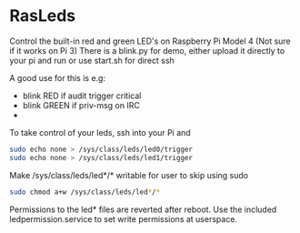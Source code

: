 # RasLeds
Control the built-in red and green LED's on Raspberry Pi Model 4 (Not sure if it works on Pi 3)
There is a blink.py for demo, either upload it directly to your pi and run or use start.sh for direct ssh

A good use for this is e.g:
- blink RED if audit trigger critical
- blink GREEN if priv-msg on IRC
- 


To take control of your leds, ssh into your Pi and
```bash
sudo echo none > /sys/class/leds/led0/trigger
sudo echo none > /sys/class/leds/led1/trigger
```
Make /sys/class/leds/led*/* writable for user to skip using sudo
```bash
sudo chmod a+w /sys/class/leds/led*/*
```
Permissions to the led* files are reverted after reboot. 
Use the included ledpermission.service to set write permissions at userspace.
